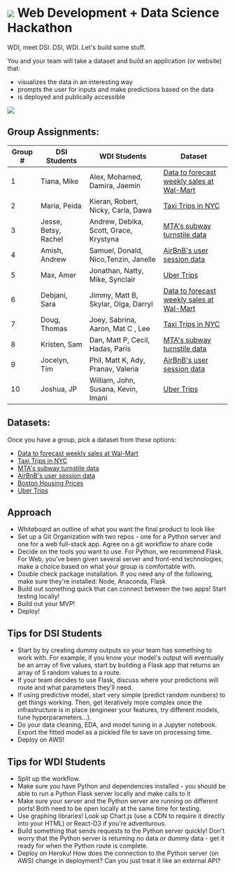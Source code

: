 # ![](https://ga-dash.s3.amazonaws.com/production/assets/logo-9f88ae6c9c3871690e33280fcf557f33.png) Web Development + Data Science Hackathon

WDI, meet DSI. DSI, WDI. Let's build some stuff.

You and your team will take a dataset and build an application (or website) that:
- visualizes the data in an interesting way
- prompts the user for inputs and make predictions based on the data
- is deployed and publically accessible

![](http://pppre.s3.amazonaws.com/2e5adf67004f3eea/5bf13f68c7e34663baf32d1e22cb4fef.jpg)

## Group Assignments:

| Group # | DSI Students | WDI Students | Dataset |
|---------|--------------|--------------|---------|
| 1 | Tiana, Mike | Alex, Mohamed, Damira, Jaemin | [Data to forecast weekly sales at Wal-Mart](https://www.kaggle.com/c/walmart-recruiting-store-sales-forecasting/data) |
| 2 | Maria, Peida | Kieran, Robert, Nicky, Carla, Dawa | [Taxi Trips in NYC](http://www.nyc.gov/html/tlc/html/about/trip_record_data.shtml) |
| 3 | Jesse, Betsy, Rachel | Andrew, Debika, Scott, Grace, Krystyna |  [MTA's subway turnstile data](http://web.mta.info/developers/turnstile.html) |
| 4 | Amish, Andrew | Samuel, Donald, Nico,Tenzin, Janelle | [AirBnB's user session data](http://databits.io/challenges/airbnb-user-pathways-challenge) |
| 5 | Max, Amer | Jonathan, Natty, Mike, Synclair | [Uber Trips](https://github.com/fivethirtyeight/uber-tlc-foil-response) |
| 6 | Debjani, Sara | Jimmy, Matt B, Skylar, Olga, Darryl | [Data to forecast weekly sales at Wal-Mart](https://www.kaggle.com/c/walmart-recruiting-store-sales-forecasting/data) |
| 7 | Doug, Thomas | Joey, Sabrina, Aaron, Mat C , Lee | [Taxi Trips in NYC](http://www.nyc.gov/html/tlc/html/about/trip_record_data.shtml) |
| 8 | Kristen, Sam | Dan, Matt P, Cecil, Hadas, Paris | [MTA's subway turnstile data](http://web.mta.info/developers/turnstile.html) |
| 9 | Jocelyn, Tim | Phil, Matt K, Ady, Pranav, Valeria | [AirBnB's user session data](http://databits.io/challenges/airbnb-user-pathways-challenge) |
| 10 | Joshua, JP | William, John, Susana, Kevin, Imani | [Uber Trips](https://github.com/fivethirtyeight/uber-tlc-foil-response) |


## Datasets:
Once you have a group, pick a dataset from these options:
* [Data to forecast weekly sales at Wal-Mart](https://www.kaggle.com/c/walmart-recruiting-store-sales-forecasting/data)
* [Taxi Trips in NYC](http://www.nyc.gov/html/tlc/html/about/trip_record_data.shtml)
* [MTA's subway turnstile data](http://web.mta.info/developers/turnstile.html)
* [AirBnB's user session data](http://databits.io/challenges/airbnb-user-pathways-challenge)
* [Boston Housing Prices](https://archive.ics.uci.edu/ml/datasets/Housing)
* [Uber Trips](https://github.com/fivethirtyeight/uber-tlc-foil-response)



## Approach
- Whiteboard an outline of what you want the final product to look like
- Set up a Git Organization with two repos - one for a Python server and one for a web full-stack app. Agree on a git workflow to share code
- Decide on the tools you want to use. For Python, we recommend Flask. For Web, you've been given several server and front-end technologies, make a choice based on what your group is comfortable with.
- Double check package installation. If you need any of the following, make sure they're installed: Node, Anaconda, Flask
- Build out something quick that can connect between the two apps! Start testing locally!
- Build out your MVP!
- Deploy!

## Tips for DSI Students
- Start by by creating dummy outputs so your team has something to work with. For example, if you know your model's output will eventually be an array of five values, start by building a Flask app that returns an array of 5 random values to a route.
- If your team decides to use Flask, discuss where your predictions will route and what parameters they'll need.
- If using predictive model, start very simple (predict random numbers) to get things working. Then, get iteratively more complex once the infrastructure is in place (engineer your features, try different models, tune hyperparameters...).
- Do your data cleaning, EDA, and model tuning in a Jupyter notebook. Export the fitted model as a pickled file to save on processing time.
- Deploy on AWS!

## Tips for WDI Students
- Split up the workflow.
- Make sure you have Python and dependencies installed - you should be able to run a Python Flask server locally and make calls to it
- Make sure your server and the Python server are running on different ports! Both need to be open locally at the same time for testing.
- Use graphing libraries! Look up Chart.js (use a CDN to require it directly into your HTML) or React-D3 if you're adventurous.
- Build something that sends requests to the Python server quickly! Don't worry that the Python server is returning no data or dummy data - get it ready for when the Python route is complete.
- Deploy on Heroku! How does the connection to the Python server (on AWS) change in deployment? Can you just treat it like an external API?

